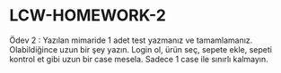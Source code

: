 # LCW-HOMEWORK-2
Ödev 2 : Yazılan mimaride 1 adet test yazmanız ve tamamlamanız. Olabildiğince uzun bir şey yazın. Login ol, ürün seç, sepete ekle, sepeti kontrol et gibi uzun bir case mesela. Sadece 1 case ile sınırlı kalmayın.